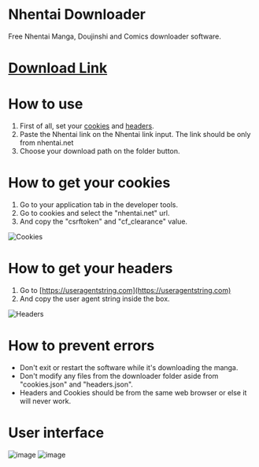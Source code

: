 # Nhentai Downloader
Free Nhentai Manga, Doujinshi and Comics downloader software.

# [Download Link](Test)

# How to use
1. First of all, set your [cookies](https://github.com/Ch4rlzki/Nhentai-Downloader/tree/master#how-to-get-your-cookies) and [headers](https://github.com/Ch4rlzki/Nhentai-Downloader/tree/master#how-to-get-your-headers).
2. Paste the Nhentai link on the Nhentai link input. The link should be only from nhentai.net
3. Choose your download path on the folder button.

# How to get your cookies
1. Go to your application tab in the developer tools.
2. Go to cookies and select the "nhentai.net" url.
3. And copy the "csrftoken" and "cf_clearance" value.

![Cookies](https://github.com/Ch4rlzki/Nhentai-Downloader/assets/133903363/5125cba7-0291-4795-9a83-58d609272587)

# How to get your headers
1. Go to [https://useragentstring.com](https://useragentstring.com)
2. And copy the user agent string inside the box.

![Headers](https://github.com/Ch4rlzki/Nhentai-Downloader/assets/133903363/8bf85b60-c9f5-4e4a-baf4-e961a3b9ea8d)

# How to prevent errors
- Don't exit or restart the software while it's downloading the manga.
- Don't modify any files from the downloader folder aside from "cookies.json" and "headers.json".
- Headers and Cookies should be from the same web browser or else it will never work.

# User interface
![image](https://github.com/Ch4rlzki/Nhentai-Downloader/assets/133903363/aec6dd5a-c235-41cd-a758-45d389598e16)
![image](https://github.com/Ch4rlzki/Nhentai-Downloader/assets/133903363/2c6b57c2-4ca4-45b1-a2d8-e006c2fc8cf9)
